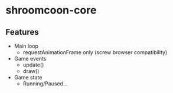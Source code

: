 # shroomcoon-core

## Features

* Main loop
  * requestAnimationFrame only (screw browser compatibility)
* Game events
  * update()
  * draw()
* Game state
  * Running/Paused...
